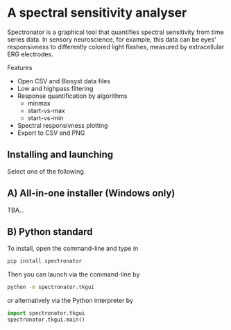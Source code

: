 # A spectral sensitivity analyser

Spectronator is a graphical tool that quantifies spectral sensitivity from
time series data. In sensory neuroscience, for example, this data
can be eyes' responsivness to differently colored light flashes,
measured by extracellular ERG electrodes.

Features
- Open CSV and Biosyst data files
- Low and highpass filtering
- Response quantification by algorithms
    - minmax
    - start-vs-max
    - start-vs-min
- Spectral responsivness plotting
- Export to CSV and PNG


## Installing and launching

Select one of the following.

## A) All-in-one installer (Windows only)
TBA...

## B) Python standard

To install, open the command-line and type in

```bash
pip install spectronator
```

Then you can launch via the command-line by

```bash
python -m spectronator.tkgui
```

or alternatively via the Python interpreter by

```python
import spectronator.tkgui
spectronator.tkgui.main()
```
